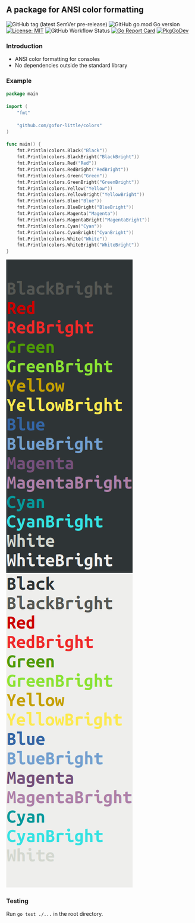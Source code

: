 ## A package for ANSI color formatting

![GitHub tag (latest SemVer pre-release)](https://img.shields.io/github/v/tag/gofor-little/colors?include_prereleases)
![GitHub go.mod Go version](https://img.shields.io/github/go-mod/go-version/gofor-little/colors)
[![License: MIT](https://img.shields.io/badge/License-MIT-yellow.svg)](https://raw.githubusercontent.com/gofor-little/colors/main/LICENSE)
![GitHub Workflow Status](https://img.shields.io/github/workflow/status/gofor-little/colors/Go)
[![Go Report Card](https://goreportcard.com/badge/github.com/gofor-little/colors)](https://goreportcard.com/report/github.com/gofor-little/colors)
[![PkgGoDev](https://pkg.go.dev/badge/github.com/gofor-little/colors)](https://pkg.go.dev/github.com/gofor-little/colors)

### Introduction
* ANSI color formatting for consoles
* No dependencies outside the standard library

### Example
```go
package main

import (
	"fmt"

	"github.com/gofor-little/colors"
)

func main() {
	fmt.Println(colors.Black("Black"))
	fmt.Println(colors.BlackBright("BlackBright"))
	fmt.Println(colors.Red("Red"))
	fmt.Println(colors.RedBright("RedBright"))
	fmt.Println(colors.Green("Green"))
	fmt.Println(colors.GreenBright("GreenBright"))
	fmt.Println(colors.Yellow("Yellow"))
	fmt.Println(colors.YellowBright("YellowBright"))
	fmt.Println(colors.Blue("Blue"))
	fmt.Println(colors.BlueBright("BlueBright"))
	fmt.Println(colors.Magenta("Magenta"))
	fmt.Println(colors.MagentaBright("MagentaBright"))
	fmt.Println(colors.Cyan("Cyan"))
	fmt.Println(colors.CyanBright("CyanBright"))
	fmt.Println(colors.White("White"))
	fmt.Println(colors.WhiteBright("WhiteBright"))
}
```
![](https://github.com/gofor-little/colors/blob/main/example-dark.png)
![](https://github.com/gofor-little/colors/blob/main/example-light.png)

### Testing
Run ```go test ./...``` in the root directory.